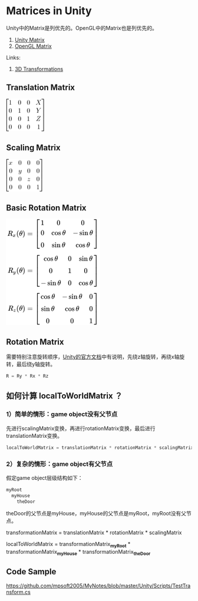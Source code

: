 # Matrices in Unity

Unity中的Matrix是列优先的。OpenGL中的Matrix也是列优先的。  
1. [Unity Matrix](https://docs.unity3d.com/ScriptReference/Matrix4x4.html)
2. [OpenGL Matrix](https://open.gl/transformations)

Links:  
1. [3D Transformations](http://www.cs.cornell.edu/courses/cs4620/2010fa/lectures/03transforms3d.pdf)

## Translation Matrix

![translation matrix](https://github.com/mpsoft2005/MyNotes/blob/master/Unity/Images/matrix/translation-matrix.png?raw=true)

## Scaling Matrix

![Scaling Matrix](https://github.com/mpsoft2005/MyNotes/blob/master/Unity/Images/matrix/scaling-matrix.png?raw=true)

## Basic Rotation Matrix

![Basic rotations](https://github.com/mpsoft2005/MyNotes/blob/master/Unity/Images/matrix/basic-rotation-matrices.png?raw=true)

## Rotation Matrix

需要特别注意旋转顺序，[Unity的官方文档](https://docs.unity3d.com/ScriptReference/Quaternion-eulerAngles.html)中有说明，先绕z轴旋转，再绕x轴旋转，最后绕y轴旋转。  

```C#
R = Ry * Rx * Rz  
```

## 如何计算 localToWorldMatrix ？

### 1）简单的情形：game object没有父节点

先进行scalingMatrix变换，再进行rotationMatrix变换，最后进行translationMatrix变换。

```C#
localToWorldMatrix = translationMatrix * rotationMatrix * scalingMatrix
```

### 2）复杂的情形：game object有父节点

假定game object层级结构如下：  
```
myRoot  
  myHouse  
    theDoor  
```
theDoor的父节点是myHouse，myHouse的父节点是myRoot，myRoot没有父节点。  

transformationMatrix = translationMatrix * rotationMatrix * scalingMatrix  

localToWorldMatrix = transformationMatrix<sub>**myRoot**</sub> \* transformationMatrix<sub>**myHouse**</sub> \* transformationMatrix<sub>**theDoor**</sub>

## Code Sample

https://github.com/mpsoft2005/MyNotes/blob/master/Unity/Scripts/TestTransform.cs

